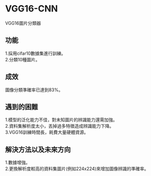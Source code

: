 # VGG16-CNN
VGG16圖片分類器<br>
## 功能
1.採用cifar10數據集進行訓練。<br>
2.分類10種圖片。
## 成效
圖像分類準確率已達到83%。<br>

## 遇到的困難
1.模型的泛化能力不佳，對未知圖片的辨識能力還需加強。<br>
2.資料集解析度太小，丟掉過多特徵造成辨識能力下降。<br>
3.VGG16訓練時間長，耗費大量硬體資源。

## 解決方法以及未來方向
1.數據增強。<br>
2.更換解析度較高的資料集圖片(例如224x224)來增加圖像辨識的準確率。
